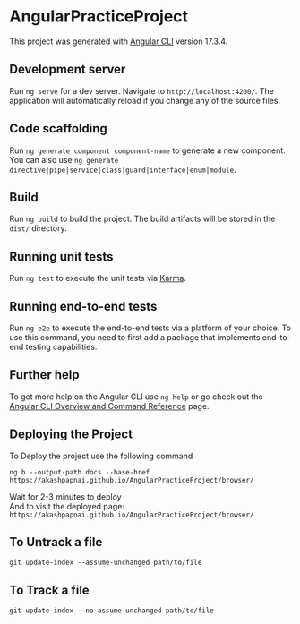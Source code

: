 # AngularPracticeProject

This project was generated with [Angular CLI](https://github.com/angular/angular-cli) version 17.3.4.

## Development server

Run `ng serve` for a dev server. Navigate to `http://localhost:4200/`. The application will automatically reload if you change any of the source files.

## Code scaffolding

Run `ng generate component component-name` to generate a new component. You can also use `ng generate directive|pipe|service|class|guard|interface|enum|module`.

## Build

Run `ng build` to build the project. The build artifacts will be stored in the `dist/` directory.

## Running unit tests

Run `ng test` to execute the unit tests via [Karma](https://karma-runner.github.io).

## Running end-to-end tests

Run `ng e2e` to execute the end-to-end tests via a platform of your choice. To use this command, you need to first add a package that implements end-to-end testing capabilities.

## Further help

To get more help on the Angular CLI use `ng help` or go check out the [Angular CLI Overview and Command Reference](https://angular.io/cli) page.

## Deploying the Project

To Deploy the project use the following command

`ng b --output-path docs --base-href https://akashpapnai.github.io/AngularPracticeProject/browser/`

Wait for 2-3 minutes to deploy\
And to visit the deployed page:
`https://akashpapnai.github.io/AngularPracticeProject/browser/`

## To Untrack a file

`git update-index --assume-unchanged path/to/file`

## To Track a file

`git update-index --no-assume-unchanged path/to/file`
